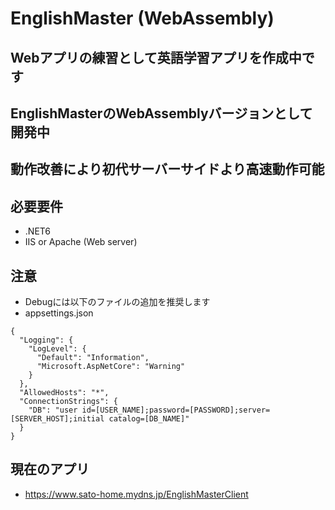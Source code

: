 # EnglishMaster (WebAssembly)
## Webアプリの練習として英語学習アプリを作成中です
## EnglishMasterのWebAssemblyバージョンとして開発中
## 動作改善により初代サーバーサイドより高速動作可能
## 必要要件
* .NET6
* IIS or Apache (Web server)

## 注意
* Debugには以下のファイルの追加を推奨します
* appsettings.json
```
{
  "Logging": {
    "LogLevel": {
      "Default": "Information",
      "Microsoft.AspNetCore": "Warning"
    }
  },
  "AllowedHosts": "*",
  "ConnectionStrings": {
    "DB": "user id=[USER_NAME];password=[PASSWORD];server=[SERVER_HOST];initial catalog=[DB_NAME]"
  }
}

```

## 現在のアプリ
* https://www.sato-home.mydns.jp/EnglishMasterClient

